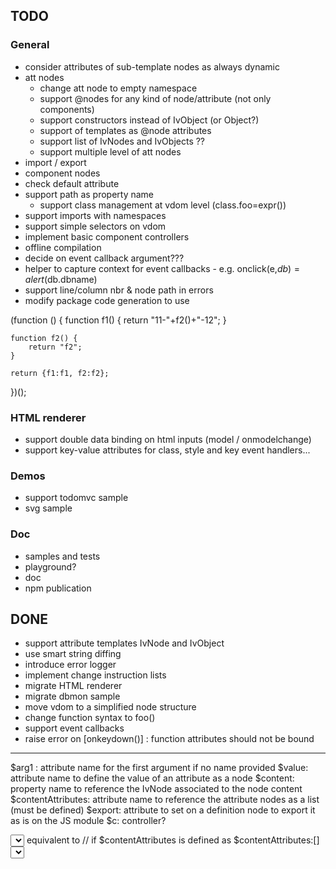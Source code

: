
## TODO

### General
- consider attributes of sub-template nodes as always dynamic
- att nodes
    - change att node to empty namespace
    - support @nodes for any kind of node/attribute (not only components)
    - support constructors instead of IvObject (or Object?)
    - support of templates as @node attributes
    - support list of IvNodes and IvObjects ??
    - support multiple level of att nodes
- import / export
- component nodes
- check default attribute
- support path as property name
    - support class management at vdom level (class.foo=expr())
- support imports with namespaces
- support simple selectors on vdom
- implement basic component controllers
- offline compilation
- decide on event callback argument???
- helper to capture context for event callbacks - e.g. onclick(e,$db)=alert($db.dbname)
- support line/column nbr & node path in errors
- modify package code generation to use

(function () {
    function f1() {
        return "11-"+f2()+"-12";
    }

    function f2() {
        return "f2";
    }

    return {f1:f1, f2:f2};
})();


### HTML renderer
- support double data binding on html inputs (model / onmodelchange)
- support key-value attributes for class, style and key event handlers...

### Demos
- support todomvc sample
- svg sample

### Doc
- samples and tests
- playground?
- doc
- npm publication

## DONE

- support attribute templates IvNode and IvObject
- use smart string diffing
- introduce error logger
- implement change instruction lists
- migrate HTML renderer
- migrate dbmon sample
- move vdom to a simplified node structure
- change function syntax to foo()
- support event callbacks
- raise error on [onkeydown()] : function attributes should not be bound

--------
$arg1 : attribute name for the first argument if no name provided
$value: attribute name to define the value of an attribute as a node
$content: property name to reference the IvNode associated to the node content
$contentAttributes: attribute name to reference the attribute nodes as a list (must be defined)
$export: attribute to set on a definition node to export it as is on the JS module
$c: controller?




<select>
    <:msg> Some message </:msg>
    <:separator/>
    <:option ref=getRef()> option 1 </:option>
    <:option ref=2> option 2</:option>
    <:separator/>
    <:option ref=3> option 3</:option>
</select>
equivalent to // if $contentAttributes is defined as $contentAttributes:[]
<select $contentAttributes=[
    {$name:"msg", $content: iv.node(` Some message `)},
    {$name:"separator"},
    {$name:option, $arg1:getRef(), $content: iv.node(` option 1 `)},
    {$name:option, $arg1:2, $content: iv.node(` option 2 `)},
    {$name:"separator"},
    {$name:option, $arg1:3, $content: iv.node(` option 3 `)}
]/>


<def #select:msg $content/>
<def #select:separator/>
<def #select:option ref:String $content/>
<def #select $content:[foo,bar,baz]/>

definition of the select node (as it is not a template, it will not have shadow dom)
<def #select $export $contentAttributes:[]/>
// assumes that node used as content attributes are not defined as direct attributes

<def #datepicker
    daytemplate:IvDef=defaultDayTemplate
    dayformat:String
    model:DateObject
    placeholder:String
/>

<datepicker dayformat="DDMMYYYY" placeholder="Enter a date"
    <:daytemplate day selected>
        <div> </div>
    </:daytemplate>
</datepicker>
// or
<datepicker dayformat="DDMMYYYY" placeholder="Enter a date" daytemplate=mytemplate/>


Possible root nodes in a package

- import: to import external definitions
- include: to include the definition from another library without using prefixes

- def: define an entity that can be either
    - a node type - to be generated in the virtual dom
    - a function type - (e.g. template, animation) that wi

- node: to define a node interface
- template: to define a function associated to the
- animation: to define an animation function associated to the animation renderer



